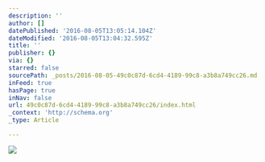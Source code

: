 ```yaml
---
description: ''
author: []
datePublished: '2016-08-05T13:05:14.104Z'
dateModified: '2016-08-05T13:04:32.595Z'
title: ''
publisher: {}
via: {}
starred: false
sourcePath: _posts/2016-08-05-49c0c87d-6cd4-4189-99c8-a3b8a749cc26.md
inFeed: true
hasPage: true
inNav: false
url: 49c0c87d-6cd4-4189-99c8-a3b8a749cc26/index.html
_context: 'http://schema.org'
_type: Article

---
```

![](https://the-grid-user-content.s3-us-west-2.amazonaws.com/f4770465-fefb-4409-97d9-1768ab34fb24.jpg)